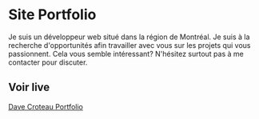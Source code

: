# Site Portfolio

Je suis un développeur web situé dans la région de Montréal. Je suis à la recherche d'opportunités afin travailler avec vous sur les projets qui vous passionnent. Cela vous semble intéressant? N'hésitez surtout pas à me contacter pour discuter.

## Voir live

[Dave Croteau Portfolio](https://davecroteauportfolio.netlify.app/)
